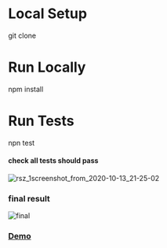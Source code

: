 # Local Setup
git clone 

# Run Locally
npm install

#  Run Tests
npn test
#### check all tests should pass 
![rsz_1screenshot_from_2020-10-13_21-25-02](https://user-images.githubusercontent.com/65916327/95889204-c02bf700-0d9f-11eb-8df3-15f9db463326.png)
### final result
![final](https://user-images.githubusercontent.com/65916327/95889424-02edcf00-0da0-11eb-9c9c-d51992bd762c.gif)

### [Demo](https://calculator-tdd.netlify.app/)
